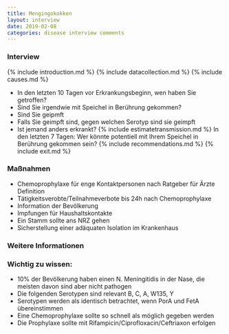 ```yaml
---
title: Mengingokokken
layout: interview
date: 2019-02-08
categories: disease interview comments
---
```



### Interview
{% include introduction.md %}
{% include datacollection.md %}
{% include causes.md %}
* In den letzten 10 Tagen vor Erkrankungsbeginn, wen haben Sie getroffen?
* Sind Sie irgendwie mit Speichel in Berührung gekommen?
* Sind Sie geipmft
* Falls Sie geimpft sind, gegen welchen Serotyp sind sie geimpft
* Ist jemand anders erkrankt?
{% include estimatetransmission.md %}
In den letzten 7 Tagen: Wer könnte potentiell mit Ihrem Speichel in Berührung gekommen sein?
{% include recommendations.md %}
{% include exit.md %}

### Maßnahmen
* Chemoprophylaxe für enge Kontaktpersonen nach Ratgeber für Ärzte Definition
* Tätigkeitsverobte/Teilnahmeverbote bis 24h nach Chemoprophylaxe
* Information der Bevölkerung
* Impfungen für Haushaltskontakte
* Ein Stamm sollte ans NRZ gehen
* Sicherstellung einer adäquaten Isolation im Krankenhaus

### Weitere Informationen

### Wichtig zu wissen:
* 10% der Bevölkerung haben einen N. Meningitidis in der Nase, die meisten davon sind aber nicht pathogen
* Die folgenden Serotypen sind relevant B, C, A, W135, Y
* Serotypen werden als identisch betrachtet, wenn PorA und FetA übereinstimmen
* Eine Chemoprophylaxe sollte so schnell als möglich gegeben werden
* Die Prophylaxe sollte mit Rifampicin/Ciprofloxacin/Ceftriaxon erfolgen
